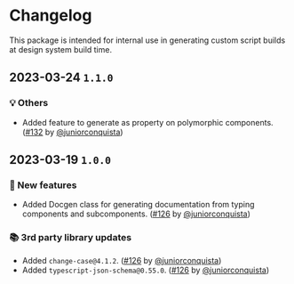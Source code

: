 # Changelog

This package is intended for internal use in generating custom script builds at design system build time.

## 2023-03-24 `1.1.0`

### 💡 Others

- Added feature to generate as property on polymorphic components. ([#132](https://github.com/TiendaNube/nimbus-design-system/pull/132) by [@juniorconquista](https://github.com/juniorconquista))

## 2023-03-19 `1.0.0`

### 🎉 New features

- Added Docgen class for generating documentation from typing components and subcomponents. ([#126](https://github.com/TiendaNube/nimbus-design-system/pull/126) by [@juniorconquista](https://github.com/juniorconquista))

### 📚 3rd party library updates

- Added `change-case@4.1.2`. ([#126](https://github.com/TiendaNube/nimbus-design-system/pull/126) by [@juniorconquista](https://github.com/juniorconquista))
- Added `typescript-json-schema@0.55.0`. ([#126](https://github.com/TiendaNube/nimbus-design-system/pull/126) by [@juniorconquista](https://github.com/juniorconquista))
